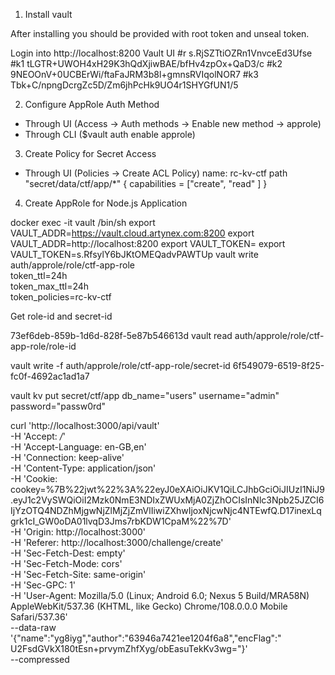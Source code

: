 1. Install vault

After installing you should be provided with root token and unseal token.

Login into http://localhost:8200 Vault UI
#r s.RjSZTtiOZRn1VnvceEd3Ufse
#k1 tLGTR+UWOH4xH29K3hQdXjiwBAE/bfHv4zpOx+QaD3/c
#k2 9NEOOnV+0UCBErWi/ftaFaJRM3b8l+gmnsRVIqolNOR7
#k3 Tbk+C/npngDcrgZc5D/Zm6jhPcHk9UO4r1SHYGfUN1/5

2. Configure AppRole Auth Method

- Through UI (Access -> Auth methods -> Enable new method -> approle)
- Through CLI ($vault auth enable approle)

3. Create Policy for Secret Access

- Through UI (Policies -> Create ACL Policy)
  name: rc-kv-ctf
  path "secret/data/ctf/app/*" {
  capabilities = ["create", "read" ]
  }

4. Create AppRole for Node.js Application

docker exec -it vault /bin/sh
export VAULT_ADDR=https://vault.cloud.artynex.com:8200
export VAULT_ADDR=http://localhost:8200
export VAULT_TOKEN=<ROOT TOKEN>
export VAULT_TOKEN=s.RfsylY6bJKtOMEQadvPAWTUp
vault write auth/approle/role/ctf-app-role \
token_ttl=24h \
token_max_ttl=24h \
token_policies=rc-kv-ctf

Get role-id and secret-id

73ef6deb-859b-1d6d-828f-5e87b546613d
vault read auth/approle/role/ctf-app-role/role-id

vault write -f auth/approle/role/ctf-app-role/secret-id
6f549079-6519-8f25-fc0f-4692ac1ad1a7

vault kv put secret/ctf/app db_name="users" username="admin" password="passw0rd"

curl 'http://localhost:3000/api/vault' \
-H 'Accept: */*' \
-H 'Accept-Language: en-GB,en' \
-H 'Connection: keep-alive' \
-H 'Content-Type: application/json' \
-H 'Cookie:
cookey=%7B%22jwt%22%3A%22eyJ0eXAiOiJKV1QiLCJhbGciOiJIUzI1NiJ9.eyJ1c2VySWQiOiI2Mzk0NmE3NDIxZWUxMjA0ZjZhOCIsInNlc3Npb25JZCI6IjYzOTQ4NDZhMjgwNjZlMjZjZmVlIiwiZXhwIjoxNjcwNjc4NTEwfQ.D17inexLqgrk1cI_GW0oDA01lvqD3Jms7rbKDW1CpaM%22%7D' \
-H 'Origin: http://localhost:3000' \
-H 'Referer: http://localhost:3000/challenge/create' \
-H 'Sec-Fetch-Dest: empty' \
-H 'Sec-Fetch-Mode: cors' \
-H 'Sec-Fetch-Site: same-origin' \
-H 'Sec-GPC: 1' \
-H 'User-Agent: Mozilla/5.0 (Linux; Android 6.0; Nexus 5 Build/MRA58N) AppleWebKit/537.36 (KHTML, like Gecko)
Chrome/108.0.0.0 Mobile Safari/537.36' \
--data-raw '{"name":"yg8iyg","author":"63946a7421ee1204f6a8","encFlag":"
U2FsdGVkX180tEsn+prvymZhfXyg/obEasuTekKv3wg="}' \
--compressed
